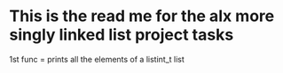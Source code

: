 This is the read me for the alx more singly linked list project tasks
===============================================================================
1st func =  prints all the elements of a listint_t list
